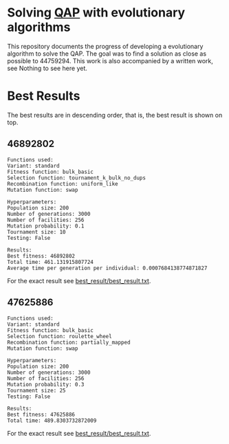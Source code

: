 # Solving [QAP](https://en.wikipedia.org/wiki/Quadratic_assignment_problem) with evolutionary algorithms
This repository documents the progress of developing a evolutionary algorithm to solve the QAP. The goal was to find a solution as close as possible to 44759294. This work is also accompanied by a written work, see Nothing to see here yet.

# Best Results

The best results are in descending order, that is, the best result is shown on top.

## 46892802
```text
Functions used:
Variant: standard
Fitness function: bulk_basic
Selection function: tournament_k_bulk_no_dups
Recombination function: uniform_like
Mutation function: swap

Hyperparameters:
Population size: 200
Number of generations: 3000
Number of facilities: 256
Mutation probability: 0.1
Tournament size: 10
Testing: False

Results:
Best fitness: 46892802
Total time: 461.131915807724
Average time per generation per individual: 0.0007684138774871827
```

For the exact result see [best_result/best_result.txt](best_result/best_result.txt).

## 47625886
```text
Functions used:
Variant: standard
Fitness function: bulk_basic
Selection function: roulette_wheel
Recombination function: partially_mapped
Mutation function: swap

Hyperparameters:
Population size: 200
Number of generations: 3000
Number of facilities: 256
Mutation probability: 0.3
Tournament size: 25
Testing: False

Results:
Best fitness: 47625886
Total time: 489.8303732872009
```

For the exact result see [best_result/best_result.txt](best_result/best_result.txt).
